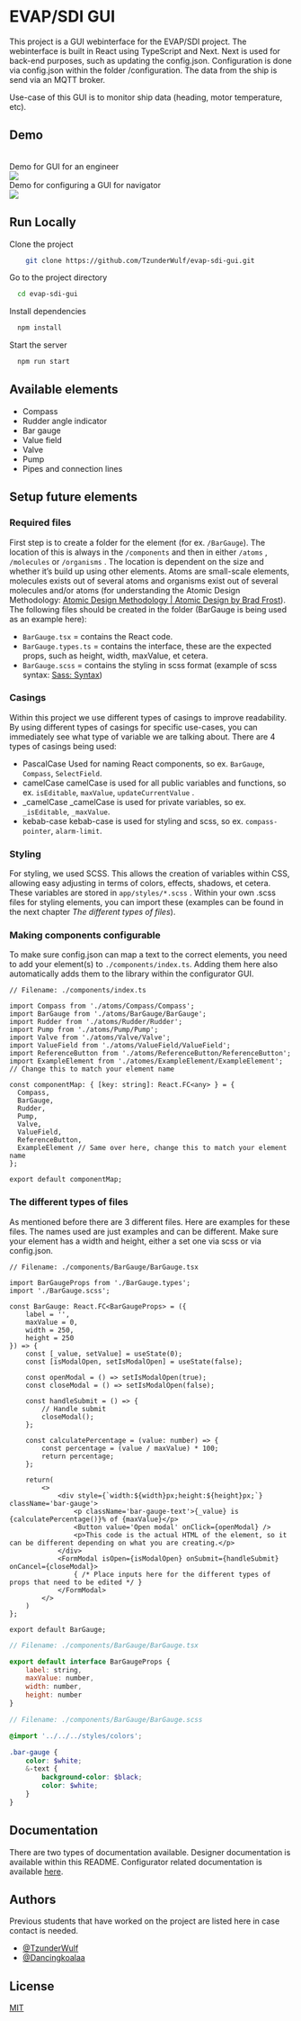 
# EVAP/SDI GUI

This project is a GUI webinterface for the EVAP/SDI project. The webinterface is built in React using TypeScript and Next. Next is used for back-end purposes, such as updating the config.json. Configuration is done via config.json within the folder /configuration. The data from the ship is send via an MQTT broker.

Use-case of this GUI is to monitor ship data (heading, motor temperature, etc).


## Demo

<br /> Demo for GUI for an engineer <br />
![](https://github.com/TzunderWulf/evap-sdi-gui/blob/master/2024-10-1512-05-55-ezgif.com-resize.gif)
<br /> Demo for configuring a GUI for navigator <br />
![](https://github.com/TzunderWulf/evap-sdi-gui/blob/master/2024-10-1512-06-52-ezgif.com-video-to-gif-converter.gif)


## Run Locally

Clone the project

```bash
    git clone https://github.com/TzunderWulf/evap-sdi-gui.git
```

Go to the project directory

```bash
  cd evap-sdi-gui
```

Install dependencies

```bash
  npm install
```

Start the server

```bash
  npm run start
```


## Available elements

- Compass
- Rudder angle indicator
- Bar gauge
- Value field
- Valve
- Pump
- Pipes and connection lines

## Setup future elements

### Required files

First step is to create a folder for the element (for ex. `/BarGauge`). The location of this is always in the `/components`  and then in either `/atoms` , `/molecules`  or `/organisms` . The location is dependent on the size and whether it’s build up using other elements. Atoms are small-scale elements, molecules exists out of several atoms and organisms exist out of several molecules and/or atoms (for understanding the Atomic Design Methodology: [Atomic Design Methodology | Atomic Design by Brad Frost](https://atomicdesign.bradfrost.com/chapter-2/)). The following files should be created in the folder (BarGauge is being used as an example here):

- `BarGauge.tsx` = contains the React code.
- `BarGauge.types.ts` = contains the interface, these are the expected props, such as height, width, maxValue, et cetera.
- `BarGauge.scss` = contains the styling in scss format (example of scss syntax: [Sass: Syntax](https://sass-lang.com/documentation/syntax/))

### Casings

Within this project we use different types of casings to improve readability. By using different types of casings for specific use-cases, you can immediately see what type of variable we are talking about. There are 4 types of casings being used:

- PascalCase
Used for naming React components, so ex. `BarGauge`, `Compass`, `SelectField`.
- camelCase
camelCase is used for all public variables and functions, so ex. `isEditable`, `maxValue`, `updateCurrentValue` .
- _camelCase
_camelCase is used for private variables, so ex. `_isEditable`, `_maxValue`.
- kebab-case
kebab-case is used for styling and scss, so ex. `compass-pointer`, `alarm-limit`.

### Styling

For styling, we used SCSS. This allows the creation of variables within CSS, allowing easy adjusting in terms of colors, effects, shadows, et cetera. These variables are stored in `app/styles/*.scss` . Within your own .scss files for styling elements, you can import these (examples can be found in the next chapter *The different types of files*).

### Making components configurable

To make sure config.json can map a text to the correct elements, you need to add your element(s) to `./components/index.ts`. Adding them here also automatically adds them to the library within the configurator GUI.

```tsx
// Filename: ./components/index.ts

import Compass from './atoms/Compass/Compass';
import BarGauge from './atoms/BarGauge/BarGauge';
import Rudder from './atoms/Rudder/Rudder';
import Pump from './atoms/Pump/Pump';
import Valve from './atoms/Valve/Valve';
import ValueField from './atoms/ValueField/ValueField';
import ReferenceButton from './atoms/ReferenceButton/ReferenceButton';
import ExampleElement from './atomes/ExampleElement/ExampleElement'; // Change this to match your element name

const componentMap: { [key: string]: React.FC<any> } = {
  Compass,
  BarGauge,
  Rudder,
  Pump,
  Valve,
  ValueField,
  ReferenceButton,
  ExampleElement // Same over here, change this to match your element name
};

export default componentMap;
```

### The different types of files

As mentioned before there are 3 different files. Here are examples for these files. The names used are just examples and can be different. Make sure your element has a width and height, either a set one via scss or via config.json.

```tsx
// Filename: ./components/BarGauge/BarGauge.tsx

import BarGaugeProps from './BarGauge.types';
import './BarGauge.scss';

const BarGauge: React.FC<BarGaugeProps> = ({ 
	label = '', 
	maxValue = 0,
	width = 250,
	height = 250
}) => {
	const [_value, setValue] = useState(0);
	const [isModalOpen, setIsModalOpen] = useState(false);
	
	const openModal = () => setIsModalOpen(true);
	const closeModal = () => setIsModalOpen(false);
	
	const handleSubmit = () => {
		// Handle submit
		closeModal();
	};

	const calculatePercentage = (value: number) => {
		const percentage = (value / maxValue) * 100;
		return percentage;
	};
	
	return(
		<>
			<div style={`width:${width}px;height:${height}px;`} className='bar-gauge'>
				<p className='bar-gauge-text'>{_value} is {calculatePercentage()}% of {maxValue}</p>
				<Button value='Open modal' onClick={openModal} />
				<p>This code is the actual HTML of the element, so it can be different depending on what you are creating.</p>
			</div>
			<FormModal isOpen={isModalOpen} onSubmit={handleSubmit} onCancel={closeModal}>
				{ /* Place inputs here for the different types of props that need to be edited */ }
			</FormModal>
		</>
	)
};

export default BarGauge;
```

```jsx
// Filename: ./components/BarGauge/BarGauge.tsx

export default interface BarGaugeProps {
	label: string,
	maxValue: number,
	width: number,
	height: number
}
```

```scss
// Filename: ./components/BarGauge/BarGauge.scss

@import '../../../styles/colors';

.bar-gauge {
	color: $white;
	&-text {
		background-color: $black;
		color: $white;
	}
}
```

## Documentation

There are two types of documentation available. Designer documentation is available within this README. Configurator related documentation is available [here](https://linktodocumentation).


## Authors

Previous students that have worked on the project are listed here in case contact is needed.

- [@TzunderWulf](https://www.github.com/tzunderwulf)
- [@Dancingkoalaa](https://www.github.com/Dancingkoalaa)


## License

[MIT](https://choosealicense.com/licenses/mit/)

